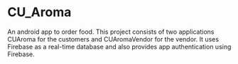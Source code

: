 # CU_Aroma
An android app to order food. This project consists of two applications CUAroma for the customers and CUAromaVendor for the vendor. It uses Firebase as a real-time database and also provides app authentication using Firebase.
